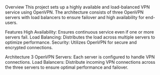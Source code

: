 Overview
This project sets up a highly available and load-balanced VPN service using OpenVPN. The architecture consists of three OpenVPN servers with load balancers to ensure failover and high availability for end-users.

Features
    High Availability: Ensures continuous service even if one or more servers fail.
    Load Balancing: Distributes the load across multiple servers to optimize performance.
    Security: Utilizes OpenVPN for secure and encrypted connections.

Architecture
    3 OpenVPN Servers: Each server is configured to handle VPN connections.
    Load Balancers: Distribute incoming VPN connections across the three servers to ensure optimal performance and failover.


